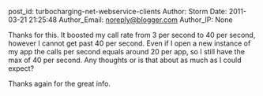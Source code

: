 post_id: turbocharging-net-webservice-clients
Author: Storm
Date: 2011-03-21 21:25:48
Author_Email: noreply@blogger.com
Author_IP: None

Thanks for this. It boosted my call rate from 3 per second to 40 per second,
however I cannot get past 40 per second. Even if I open a new instance of my
app the calls per second equals around 20 per app, so I still have the max of
40 per second. Any thoughts or is that about as much as I could expect?

Thanks again for the great info.
